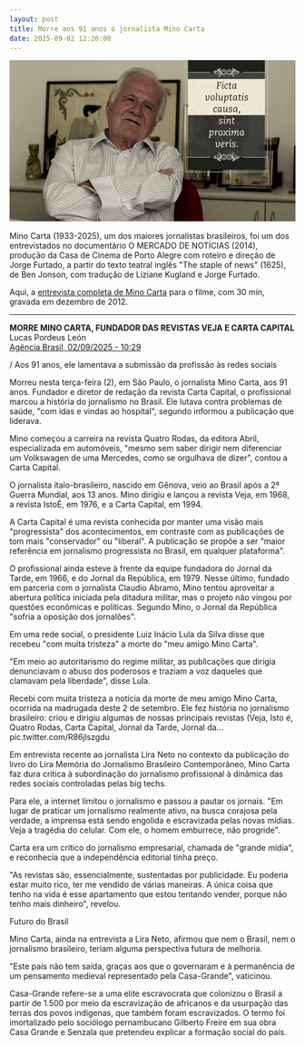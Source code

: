 ```yaml
---
layout: post
title: Morre aos 91 anos o jornalista Mino Carta
date: 2025-09-02 12:26:00
---
```

![](/uploads/mdn-mino.jpg)

Mino Carta (1933-2025), um dos maiores jornalistas brasileiros, foi um dos entrevistados no documentário O MERCADO DE NOTÍCIAS (2014), produção da Casa de Cinema de Porto Alegre com roteiro e direção de Jorge Furtado, a partir do texto teatral inglês "The staple of news" (1625), de Ben Jonson, com tradução de Liziane Kugland e Jorge Furtado.

Aqui, a [entrevista completa de Mino Carta](https://youtu.be/TNDNkGgpUVc) para o filme, com 30 min, gravada em dezembro de 2012.



- - -

**MORRE MINO CARTA, FUNDADOR DAS REVISTAS VEJA E CARTA CAPITAL**\
Lucas Pordeus León\
[Agência Brasil, 02/09/2025 - 10:29](https://agenciabrasil.ebc.com.br/geral/noticia/2025-09/morre-mino-carta-fundador-das-revistas-veja-e-carta-capital)

[](https://agenciabrasil.ebc.com.br/geral/noticia/2025-09/morre-mino-carta-fundador-das-revistas-veja-e-carta-capital)/ Aos 91 anos, ele lamentava a submissão da profissão às redes sociais

Morreu nesta terça-feira (2), em São Paulo, o jornalista Mino Carta, aos 91 anos. Fundador e diretor de redação da revista Carta Capital, o profissional marcou a história do jornalismo no Brasil. Ele lutava contra problemas de saúde, "com idas e vindas ao hospital", segundo informou a publicação que liderava.

Mino começou a carreira na revista Quatro Rodas, da editora Abril, especializada em automóveis, "mesmo sem saber dirigir nem diferenciar um Volkswagen de uma Mercedes, como se orgulhava de dizer", contou a Carta Capital.

O jornalista ítalo-brasileiro, nascido em Gênova, veio ao Brasil após a 2ª Guerra Mundial, aos 13 anos. Mino dirigiu e lançou a revista Veja, em 1968, a revista IstoÉ, em 1976, e a Carta Capital, em 1994.

A Carta Capital é uma revista conhecida por manter uma visão mais "progressista" dos acontecimentos, em contraste com as publicações de tom mais "conservador" ou "liberal". A publicação se propõe a ser "maior referência em jornalismo progressista no Brasil, em qualquer plataforma".

O profissional ainda esteve à frente da equipe fundadora do Jornal da Tarde, em 1966, e do Jornal da República, em 1979. Nesse último, fundado em parceria com o jornalista Claudio Abramo, Mino tentou aproveitar a abertura política iniciada pela ditadura militar, mas o projeto não vingou por questões econômicas e políticas. Segundo Mino, o Jornal da República "sofria a oposição dos jornalões".

Em uma rede social, o presidente Luiz Inácio Lula da Silva disse que recebeu "com muita tristeza" a morte do "meu amigo Mino Carta".

"Em meio ao autoritarismo do regime militar, as publicações que dirigia denunciavam o abuso dos poderosos e traziam a voz daqueles que clamavam pela liberdade", disse Lula.

Recebi com muita tristeza a notícia da morte de meu amigo Mino Carta, ocorrida na madrugada deste 2 de setembro. Ele fez história no jornalismo brasileiro: criou e dirigiu algumas de nossas principais revistas (Veja, Isto é, Quatro Rodas, Carta Capital, Jornal da Tarde, Jornal da... pic.twitter.com/R86jlszgdu

Em entrevista recente ao jornalista Lira Neto no contexto da publicação do livro do Lira Memória do Jornalismo Brasileiro Contemporâneo, Mino Carta faz dura crítica à subordinação do jornalismo profissional à dinâmica das redes sociais controladas pelas big techs.

Para ele, a internet limitou o jornalismo e passou a pautar os jornais. "Em lugar de praticar um jornalismo realmente ativo, na busca corajosa pela verdade, a imprensa está sendo engolida e escravizada pelas novas mídias. Veja a tragédia do celular. Com ele, o homem emburrece, não progride".

Carta era um crítico do jornalismo empresarial, chamada de "grande mídia", e reconhecia que a independência editorial tinha preço.

"As revistas são, essencialmente, sustentadas por publicidade. Eu poderia estar muito rico, ter me vendido de várias maneiras. A única coisa que tenho na vida é esse apartamento que estou tentando vender, porque não tenho mais dinheiro", revelou.

Futuro do Brasil

Mino Carta, ainda na entrevista a Lira Neto, afirmou que nem o Brasil, nem o jornalismo brasileiro, teriam alguma perspectiva futura de melhoria.

"Este país não tem saída, graças aos que o governaram e à permanência de um pensamento medieval representado pela Casa-Grande", vaticinou.

Casa-Grande refere-se a uma elite escravocrata que colonizou o Brasil a partir de 1.500 por meio da escravização de africanos e da usurpação das terras dos povos indígenas, que também foram escravizados. O termo foi imortalizado pelo sociólogo pernambucano Gilberto Freire em sua obra Casa Grande e Senzala que pretendeu explicar a formação social do país.

![]()
